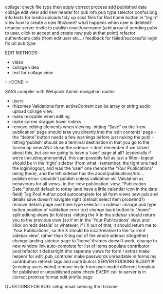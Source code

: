 collage: check file type then apply correct process
add published date
collage edit view
add new header for pub info
pub type selector confusiong
info texts for media uploads
tidy up scss files for Rod
home button in "login" view
how to create a new Rhizome?
what happens when user is deleted?
refactor server
invite to publish email/username (add array of pending pubs to user, click to accept and create new pub at that point)
refactor authenticate calls (from edit user etc...)
feedback for failed/successful login
fix url pub type

EDIT METHODS:
- video
- collage video
- text for collage view

:::::DONE:::::

SASS compiler with Webpack
Admin navigation routes:
- users
- rhizomes
Validations form
activeContent can be array or string
audio upload
collage view: 
- make resizable when editing
- make corner dragger lower indexv
- remove editing elements when viewing
-hitting “Save” on the ‘new publication’ page should take you directly into the ‘edit contents’ page
-the “delete” button needs a few warnings before just nuking the pub!
-hitting ‘publish’ should be a terminal destination in that you go to the forcemap view AND close the sidebar
-i dont remember if we talked about this, but are we going to have a ‘user’ page at all? (especially if we’re including anonymity). this can possibly fall as just a filter
-logout should be in the ‘right’ sidebar (from what i remember, the right one had the login/logout, and was the ‘user’ one (hence the ‘Your Publications’ being there), and the left sidebar has the about/publications/etc…
publish error: shouldn't publish unless validation ok.
Validation as behaviours for all views
-in the ‘new publication’ view, “Publication Date:” should default to today (and have a little calendar icon in the date field)
Tag Pool
Author pool 
autocomplete for all form views
new pub and details save doesn't navigate right (default select item probelmd?)
remove details page and have type selector in sidebar
change pub type button
position of validation error text
change back button to "home"
split editing views (in folders)
-hitting the X in the sidebar should return you to the previous view (so if im in the ‘Your Publications’ view, and click on ‘edit details’ or whatever, if I X out of that, it should return me to ‘Your Publications’, so the X should be local/relative to the ‘current sidebar view’, rather than X-ing out of the whole sidebar altogether)
change landing sidebar page to 'home'
iframes doesn't work, change to new window link
auto-complete for list of items
populate contributor pool
refactor sidebarright into seperate views for form / extras
make helpers for edit_pub_controler
make passwords unreadable in forms
my contributors
refresh tags and contributors
SERVER FUCKING BUGGY!!!! (creating users weird)
remove invite from user model
different template for published or unpublished pubs
check EVERY call to server is in correct promise format
edit profile page


QUESTIONS FOR ROD:
setup email
seeding the rhizome